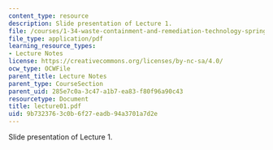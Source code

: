```yaml
---
content_type: resource
description: Slide presentation of Lecture 1.
file: /courses/1-34-waste-containment-and-remediation-technology-spring-2004/9b7323763c0b6f27eadb94a3701a7d2e_lecture01.pdf
file_type: application/pdf
learning_resource_types:
- Lecture Notes
license: https://creativecommons.org/licenses/by-nc-sa/4.0/
ocw_type: OCWFile
parent_title: Lecture Notes
parent_type: CourseSection
parent_uid: 285e7c0a-3c47-a1b7-ea83-f80f96a90c43
resourcetype: Document
title: lecture01.pdf
uid: 9b732376-3c0b-6f27-eadb-94a3701a7d2e
---
```

Slide presentation of Lecture 1.
